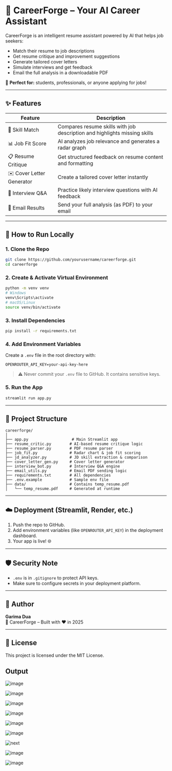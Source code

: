 # 🤖 CareerForge – Your AI Career Assistant

CareerForge is an intelligent resume assistant powered by AI that helps job seekers:
- Match their resume to job descriptions
- Get resume critique and improvement suggestions
- Generate tailored cover letters
- Simulate interviews and get feedback
- Email the full analysis in a downloadable PDF

🎯 **Perfect for:** students, professionals, or anyone applying for jobs!

---

## ✨ Features

| Feature | Description |
|--------|-------------|
| 🧠 Skill Match | Compares resume skills with job description and highlights missing skills |
| 📊 Job Fit Score | AI analyzes job relevance and generates a radar graph |
| 📋 Resume Critique | Get structured feedback on resume content and formatting |
| ✉️ Cover Letter Generator | Create a tailored cover letter instantly |
| 🎤 Interview Q&A | Practice likely interview questions with AI feedback |
| 📧 Email Results | Send your full analysis (as PDF) to your email |

---

## 🚀 How to Run Locally

### 1. Clone the Repo
```bash
git clone https://github.com/yourusername/careerforge.git
cd careerforge
```

### 2. Create & Activate Virtual Environment
```bash
python -m venv venv
# Windows
venv\Scripts\activate
# macOS/Linux
source venv/bin/activate
```

### 3. Install Dependencies
```bash
pip install -r requirements.txt
```

### 4. Add Environment Variables

Create a `.env` file in the root directory with:

```
OPENROUTER_API_KEY=your-api-key-here
```

> ⚠️ Never commit your `.env` file to GitHub. It contains sensitive keys.

### 5. Run the App
```bash
streamlit run app.py
```

---

## 📁 Project Structure

```
careerforge/
│
├── app.py                   # Main Streamlit app
├── resume_critic.py        # AI-based resume critique logic
├── resume_parser.py        # PDF resume parser
├── job_fit.py              # Radar chart & job fit scoring
├── jd_analyzer.py          # JD skill extraction & comparison
├── cover_letter_gen.py     # Cover letter generator
├── interview_bot.py        # Interview Q&A engine
├── email_utils.py          # Email PDF sending logic
├── requirements.txt        # All dependencies
├── .env.example            # Sample env file
├── data/                   # Contains temp_resume.pdf
│   └── temp_resume.pdf     # Generated at runtime
```

---

## ☁️ Deployment (Streamlit, Render, etc.)

1. Push the repo to GitHub.
2. Add environment variables (like `OPENROUTER_API_KEY`) in the deployment dashboard.
3. Your app is live! 🌐

---

## 🛡️ Security Note

- `.env` is in `.gitignore` to protect API keys.
- Make sure to configure secrets in your deployment platform.

---

## 👤 Author

**Garima Dua**  
🚀 CareerForge – Built with ❤️ in 2025

---

## 📄 License

This project is licensed under the MIT License.
## Output

![image](https://github.com/user-attachments/assets/4bdb5f89-c940-4b33-af99-dd214a1aef69)

![image](https://github.com/user-attachments/assets/81b412b8-0df7-4f53-ac5d-77947d126f5d)

![image](https://github.com/user-attachments/assets/d272a4db-b2bb-4a7f-a6e8-43e5296c1c8e)

![image](https://github.com/user-attachments/assets/0a9583c9-0f47-4fac-9135-461c56dca04a)

![image](https://github.com/user-attachments/assets/b38d7efb-9ad3-4625-9fa2-11248b687029)

![image](https://github.com/user-attachments/assets/04e5f34d-e1a1-4c09-ba45-e71f2ebfd463)

![next](https://github.com/user-attachments/assets/796803c1-dca9-4eb8-905f-298d6c1c53d8)

![image](https://github.com/user-attachments/assets/d04c364d-56ec-485a-82b1-27779b5754c5)

![image](https://github.com/user-attachments/assets/75bdb516-9e52-45e7-b047-7618bc623dfa)








